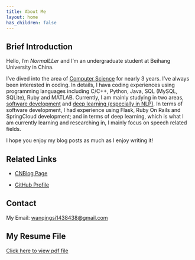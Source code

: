 ```yaml
---
title: About Me
layout: home
has_children: false
---
```


## Brief Introduction

Hello, I’m *NormalLLer* and I’m an undergraduate student at Beihang University in China.

I’ve dived into the area of <u>Computer Science</u> for nearly 3 years. I’ve always been interested in coding. In details, I hava coding experiences using programming languages including C/C++, Python, Java, SQL (MySQL, SQLite), Ruby and MATLAB. Currently, I am mainly studying in two areas, <u>software development</u> and <u>deep learning (especially in NLP)</u>. In terms of software development, I had experience using Flask, Ruby On Rails and SpringCloud development; and in terms of deep learning, which is what I am currently learning and researching in, I mainly focus on speech related fields.

I hope you enjoy my blog posts as much as I enjoy writing it!

## Related Links

- [CNBlog Page](https://www.cnblogs.com/NormalLLer)

- [GitHub Profile](https://github.com/NormalLLer)

## Contact

My Email: wanqingsi1438438@gmail.com

## My Resume File

[Click here to view pdf file](./resume.html)
